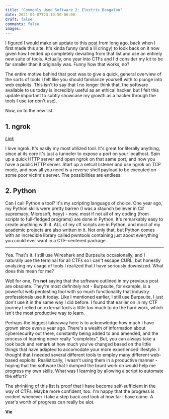 ```yaml
---
title: "Commonly Used Software 2: Electric Boogaloo"
date: 2021-04-07T23:10:50-06:00
draft: false
comments: false
images:
---
```


I figured I would make an update to this [post](/posts/2020/04/commonly-used-software/) from long ago, back when I first made this site. It's kinda funny (and a lil cringy) to look back on it now given how I ended up completely deviating from that list and use an entirely new suite of tools. Actually, one year into CTFs and I'd consider my kit to be far smaller than it originally was. Funny how that works, no?

The entire motive behind that post was to give a quick, general overview of the sorts of tools I felt like you should familarize yourself with to plunge into web exploits. This isn't to say that I no longer think that, the software available to us today is incredibly useful as an ethical hacker, but I felt this update important to subtly showcase my growth as a hacker through the tools I use (or don't use).

Now, on to the new list. 

## 1. ngrok

_[Link](https://ngrok.com/)_

I love ngrok. It's easily my most utilized tool. It's great for literally anything, since at its core it's just a tunneler to expose a port on your localhost. Spin up a quick HTTP server and open ngrok on that same port, and now you have a public HTTP server. Start up a netcat listener and use ngrok on TCP mode, and now all you need is a reverse shell payload to be executed on some poor victim's server. The possibilities are endless. 

## 2. Python

Can I call Python a tool? It's my scripting language of choice. One year ago, my Python skills were pretty barren (I was a staunch believer in C# supremacy. Microsoft, heyy) - now, most if not all of my coding (from scripts to full-fledged programs) are done in Python. It's remarkably easy to create anything with it. ALL of my ctf scripts are in Python, and most of my academic projects are also written in it. Not only that, but Python comes with an incredible library called pwntools containing just about everything you could ever want in a CTF-centered package. 

----

Yea. That's it. I still use Wireshark and Burpsuite occasionally, and I naturally use the terminal for all CTFs so I can't escape CURL, but honestly analyzing my usage of tools I realized that I have seriously downsized. What does this mean for me?

Well for one, I'm **not** saying that the software outlined in my previous post are obsolete. They're most definitely not - Burpsuite, for example, is a powerful web pentesting tool with so much functionality that industry professionals use it today. Like I mentioned earlier, I still use Burpsuite, I just don't use it in the same way I did before. I found that earlier on in my CTF journey I relied on external tools a little _too_ much to do the hard work, which isn't the most productive way to learn.

Perhaps the biggest takeaway here is to acknowledge how much I have grown since even a year ago. There's a wealth of information about cybersecurity out there, constantly being added to and amended, and the process of learning never really "completes". But, you can always take a look back and remark at how much you've changed based on the little things that have adapted to accomodate your more experienced lifestyle. I thought that I needed several different tools to employ many different web-based exploits. Realistically, I wasn't using them in a productive manner - hoping that the software that I dumped the brunt work on would help me progress my own skills. What was I learning by allowing a script to automate the effort?

The shrinking of this list is proof that I have become self-sufficient in the way of CTFs. Maybe more confident, too. I'm happy that the progress is evident whenever I take a step back and look at how far I have come. A year's worth of progress can really be alot. 

**Vie**